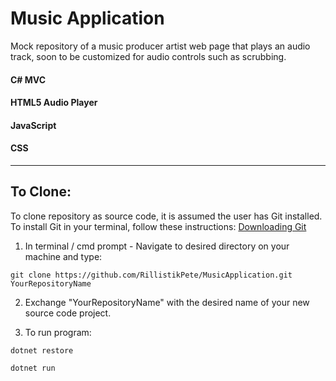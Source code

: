 # Music Application

Mock repository of a music producer artist web page that plays an audio track, soon to be customized for audio controls such as scrubbing.

#### C# MVC
#### HTML5 Audio Player
#### JavaScript
#### CSS

<hr>

## To Clone:

To clone repository as source code, it is assumed the user has Git installed.  To install Git in your terminal, follow these instructions: [Downloading Git](https://git-scm.com/book/en/v2/Getting-Started-Installing-Git)

1. In terminal / cmd prompt - Navigate to desired directory on your machine and type:

```git clone https://github.com/RillistikPete/MusicApplication.git YourRepositoryName```

2. Exchange "YourRepositoryName" with the desired name of your new source code project.

3. To run program:

```dotnet restore```

```dotnet run```




